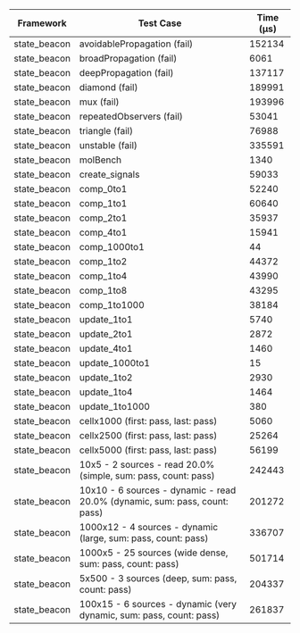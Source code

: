 | Framework | Test Case | Time (μs) |
| --- | --- | --- |
| state_beacon | avoidablePropagation (fail) | 152134 |
| state_beacon | broadPropagation (fail) | 6061 |
| state_beacon | deepPropagation (fail) | 137117 |
| state_beacon | diamond (fail) | 189991 |
| state_beacon | mux (fail) | 193996 |
| state_beacon | repeatedObservers (fail) | 53041 |
| state_beacon | triangle (fail) | 76988 |
| state_beacon | unstable (fail) | 335591 |
| state_beacon | molBench | 1340 |
| state_beacon | create_signals | 59033 |
| state_beacon | comp_0to1 | 52240 |
| state_beacon | comp_1to1 | 60640 |
| state_beacon | comp_2to1 | 35937 |
| state_beacon | comp_4to1 | 15941 |
| state_beacon | comp_1000to1 | 44 |
| state_beacon | comp_1to2 | 44372 |
| state_beacon | comp_1to4 | 43990 |
| state_beacon | comp_1to8 | 43295 |
| state_beacon | comp_1to1000 | 38184 |
| state_beacon | update_1to1 | 5740 |
| state_beacon | update_2to1 | 2872 |
| state_beacon | update_4to1 | 1460 |
| state_beacon | update_1000to1 | 15 |
| state_beacon | update_1to2 | 2930 |
| state_beacon | update_1to4 | 1464 |
| state_beacon | update_1to1000 | 380 |
| state_beacon | cellx1000 (first: pass, last: pass) | 5060 |
| state_beacon | cellx2500 (first: pass, last: pass) | 25264 |
| state_beacon | cellx5000 (first: pass, last: pass) | 56199 |
| state_beacon | 10x5 - 2 sources - read 20.0% (simple, sum: pass, count: pass) | 242443 |
| state_beacon | 10x10 - 6 sources - dynamic - read 20.0% (dynamic, sum: pass, count: pass) | 201272 |
| state_beacon | 1000x12 - 4 sources - dynamic (large, sum: pass, count: pass) | 336707 |
| state_beacon | 1000x5 - 25 sources (wide dense, sum: pass, count: pass) | 501714 |
| state_beacon | 5x500 - 3 sources (deep, sum: pass, count: pass) | 204337 |
| state_beacon | 100x15 - 6 sources - dynamic (very dynamic, sum: pass, count: pass) | 261837 |
